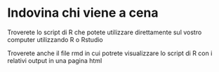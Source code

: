 # Indovina chi viene a cena

Troverete lo script di R che potete utilizzare direttamente sul vostro computer utilizzando R o Rstudio

Troverete anche il file rmd in cui potrete visualizzare lo script di R con i relativi output in una pagina html
